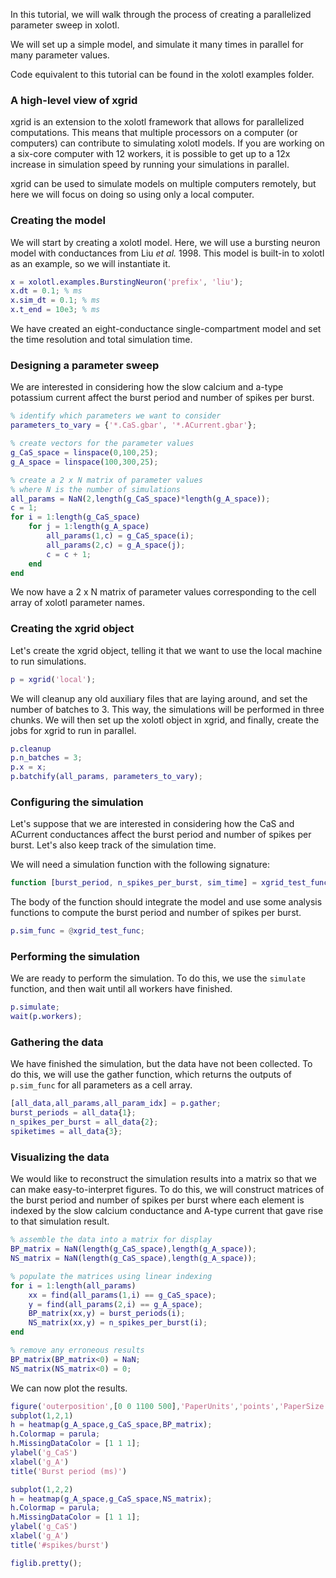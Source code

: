 In this tutorial, we will walk through the process of creating a parallelized parameter sweep in xolotl.

We will set up a simple model,
and simulate it many times in parallel for many parameter values.

Code equivalent to this tutorial can be found in the xolotl examples folder.

### A high-level view of xgrid

xgrid is an extension to the xolotl framework that allows for parallelized computations.
This means that multiple processors on a computer (or computers)
can contribute to simulating xolotl models.
If you are working on a six-core computer with 12 workers,
it is possible to get up to a 12x increase in simulation speed
by running your simulations in parallel.

xgrid can be used to simulate models on multiple computers remotely,
but here we will focus on doing so using only a local computer.

### Creating the model

We will start by creating a xolotl model.
Here, we will use a bursting neuron model with conductances from Liu *et al.* 1998.
This model is built-in to xolotl as an example, so we will instantiate it.

```matlab
x = xolotl.examples.BurstingNeuron('prefix', 'liu');
x.dt = 0.1; % ms
x.sim_dt = 0.1; % ms
x.t_end = 10e3; % ms
```

We have created an eight-conductance single-compartment model
and set the time resolution and total simulation time.

### Designing a parameter sweep

We are interested in considering how the slow calcium and a-type potassium current affect the burst period and number of spikes per burst.

```matlab
% identify which parameters we want to consider
parameters_to_vary = {'*.CaS.gbar', '*.ACurrent.gbar'};

% create vectors for the parameter values
g_CaS_space = linspace(0,100,25);
g_A_space = linspace(100,300,25);

% create a 2 x N matrix of parameter values
% where N is the number of simulations
all_params = NaN(2,length(g_CaS_space)*length(g_A_space));
c = 1;
for i = 1:length(g_CaS_space)
	for j = 1:length(g_A_space)
		all_params(1,c) = g_CaS_space(i);
		all_params(2,c) = g_A_space(j);
		c = c + 1;
	end
end
```

We now have a 2 x N matrix of parameter values corresponding to the
cell array of xolotl parameter names.

### Creating the xgrid object

Let's create the xgrid object, telling it that we want to use the local machine to run simulations. 

```matlab
p = xgrid('local');
```

We will cleanup any old auxiliary files that are laying around,
and set the number of batches to 3.
This way, the simulations will be performed in three chunks.
We will then set up the xolotl object in xgrid,
and finally, create the jobs for xgrid to run in parallel.

```matlab
p.cleanup
p.n_batches = 3;
p.x = x;
p.batchify(all_params, parameters_to_vary);
```

### Configuring the simulation

Let's suppose that we are interested in considering how the CaS and ACurrent conductances affect the burst period and number of spikes per burst.
Let's also keep track of the simulation time.

We will need a simulation function with the following signature:

```matlab
function [burst_period, n_spikes_per_burst, sim_time] = xgrid_test_func(x,~,~)
```

The body of the function should integrate the model
and use some analysis functions to compute the burst period and number of spikes per burst.

```matlab
p.sim_func = @xgrid_test_func;
```


### Performing the simulation

We are ready to perform the simulation.
To do this, we use the `simulate` function,
and then wait until all workers have finished.

```matlab
p.simulate;
wait(p.workers);
```

### Gathering the data

We have finished the simulation, but the data have not been collected.
To do this, we will use the gather function,
which returns the outputs of `p.sim_func` for all parameters as a cell array.

```matlab
[all_data,all_params,all_param_idx] = p.gather;
burst_periods = all_data{1};
n_spikes_per_burst = all_data{2};
spiketimes = all_data{3};
```

### Visualizing the data

We would like to reconstruct the simulation results into a matrix
so that we can make easy-to-interpret figures.
To do this, we will construct matrices of the burst period and number of spikes per burst
where each element is indexed by the slow calcium conductance and A-type current that gave rise to that simulation result.

```matlab
% assemble the data into a matrix for display
BP_matrix = NaN(length(g_CaS_space),length(g_A_space));
NS_matrix = NaN(length(g_CaS_space),length(g_A_space));

% populate the matrices using linear indexing
for i = 1:length(all_params)
	xx = find(all_params(1,i) == g_CaS_space);
	y = find(all_params(2,i) == g_A_space);
	BP_matrix(xx,y) = burst_periods(i);
	NS_matrix(xx,y) = n_spikes_per_burst(i);
end

% remove any erroneous results
BP_matrix(BP_matrix<0) = NaN;
NS_matrix(NS_matrix<0) = 0;
```

We can now plot the results.

```matlab
figure('outerposition',[0 0 1100 500],'PaperUnits','points','PaperSize',[1100 500]); hold on
subplot(1,2,1)
h = heatmap(g_A_space,g_CaS_space,BP_matrix);
h.Colormap = parula;
h.MissingDataColor = [1 1 1];
ylabel('g_CaS')
xlabel('g_A')
title('Burst period (ms)')

subplot(1,2,2)
h = heatmap(g_A_space,g_CaS_space,NS_matrix);
h.Colormap = parula;
h.MissingDataColor = [1 1 1];
ylabel('g_CaS')
xlabel('g_A')
title('#spikes/burst')

figlib.pretty();
```